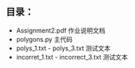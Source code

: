 ## 目录：
- Assignment2.pdf 作业说明文档
- polygons.py 主代码
- polys_1.txt - polys_3.txt 测试文本
- incorret_1.txt - incorrect_3.txt 测试文本
